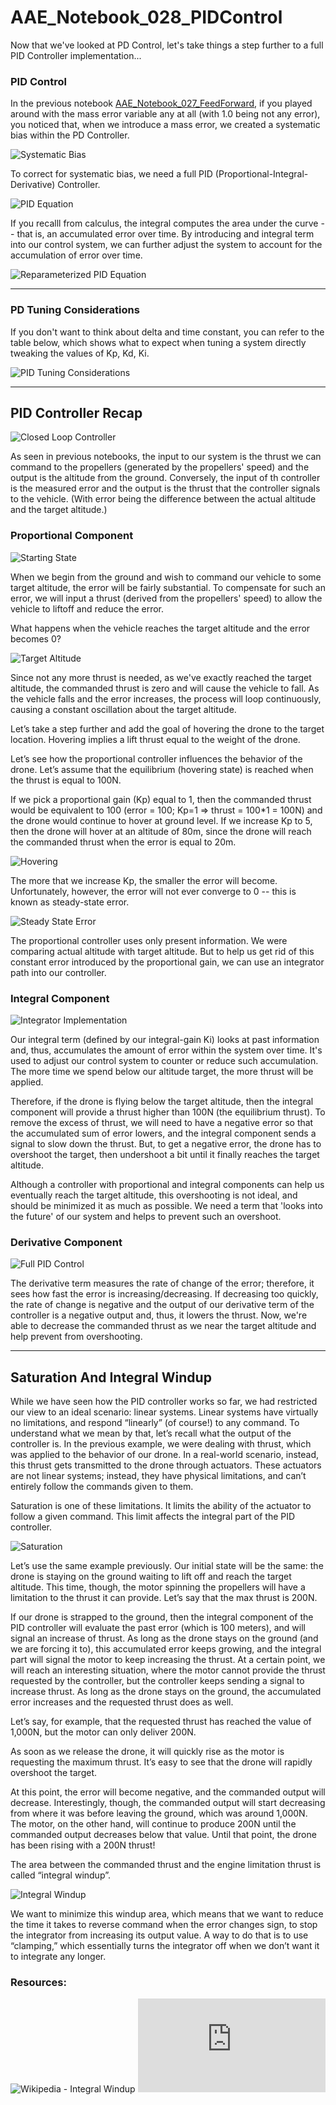 # AAE_Notebook_028_PIDControl
Now that we've looked at PD Control, let's take things a step further to a full PID Controller implementation...

### PID Control

In the previous notebook [AAE_Notebook_027_FeedForward](https://github.com/FadedIllusions/AAE_Notebook_027_FeedForward), if you played around with the mass error variable any at all (with 1.0 being not any error), you noticed that, when we introduce a mass error, we created a systematic bias within the PD Controller.

![Systematic Bias](/images/systematic_bias.png)

To correct for systematic bias, we need a full PID (Proportional-Integral-Derivative) Controller. 

![PID Equation](/images/PID_Equation.png)

If you recalll from calculus, the integral computes the area under the curve -- that is, an accumulated error over time. By introducing and integral term into our control system, we can further adjust the system to account for the accumulation of error over time.

![Reparameterized PID Equation](/images/reparameterized_pid.png)

***   ***   ***   ***   ***   ***   ***   ***   ***

### PD Tuning Considerations

If you don't want to think about delta and time constant, you can refer to the table below, which shows what to expect when tuning a system directly tweaking the values of Kp, Kd, Ki.

![PID Tuning Considerations](/images/pid_considerations.png)

***   ***   ***   ***   ***   ***   ***   ***   ***

## PID Controller Recap

![Closed Loop Controller](/images/closed_loop.png)

As seen in previous notebooks, the input to our system is the thrust we can command to the propellers (generated by the propellers' speed) and the output is the altitude from the ground. Conversely, the input of th controller is the measured error and the output is the thrust that the controller signals to the vehicle. (With error being the difference between the actual altitude and the target altitude.)

### Proportional Component

![Starting State](/images/p_001.png)

When we begin from the ground and wish to command our vehicle to some target altitude, the error will be fairly substantial. To compensate for such an error, we will input a thrust (derived from the propellers' speed) to allow the vehicle to liftoff and reduce the error.

What happens when the vehicle reaches the target altitude and the error becomes 0?

![Target Altitude](/images/p_002.png)

Since not any more thrust is needed, as we've exactly reached the target altitude, the commanded thrust is zero and will cause the vehicle to fall. As the vehicle falls and the error increases, the process will loop continuously, causing a constant oscillation about the target altitude.

Let’s take a step further and add the goal of hovering the drone to the target location. Hovering implies a lift thrust equal to the weight of the drone.

Let’s see how the proportional controller influences the behavior of the drone. Let’s assume that the equilibrium (hovering state) is reached when the thrust is equal to 100N.

If we pick a proportional gain (Kp) equal to 1, then the commanded thrust would be equivalent to 100 (error = 100; Kp=1 => thrust = 100*1 = 100N) and the drone would continue to hover at ground level. If we increase Kp to 5, then the drone will hover at an altitude of 80m, since the drone will reach the commanded thrust when the error is equal to 20m.

![Hovering](/images/p_003.png)

The more that we increase Kp, the smaller the error will become. Unfortunately, however, the error will not ever converge to 0 -- this is known as steady-state error.

![Steady State Error](/images/steady_state_error.png)

The proportional controller uses only present information. We were comparing actual altitude with target altitude. But to help us get rid of this constant error introduced by the proportional gain, we can use an integrator path into our controller.

### Integral Component

![Integrator Implementation](/images/pi_control.png)

Our integral term (defined by our integral-gain Ki) looks at past information and, thus, accumulates the amount of error within the system over time. It's used to adjust our control system to counter or reduce such accumulation. The more time we spend below our altitude target, the more thrust will be applied.

Therefore, if the drone is flying below the target altitude, then the integral component will provide a thrust higher than 100N (the equilibrium thrust). To remove the excess of thrust, we will need to have a negative error so that the accumulated sum of error lowers, and the integral component sends a signal to slow down the thrust. But, to get a negative error, the drone has to overshoot the target, then undershoot a bit until it finally reaches the target altitude.

Although a controller with proportional and integral components can help us eventually reach the target altitude, this overshooting is not ideal, and should be minimized it as much as possible. We need a term that 'looks into the future' of our system and helps to prevent such an overshoot.

### Derivative Component

![Full PID Control](/images/pid_control.png)

The derivative term measures the rate of change of the error; therefore, it sees how fast the error is increasing/decreasing. If decreasing too quickly, the rate of change is negative and the output of our derivative term of the controller is a negative output and, thus, it lowers the thrust. Now, we're able to decrease the commanded thrust as we near the target altitude and help prevent from overshooting.

***   ***   ***   ***   ***   ***   ***   ***   ***

## Saturation And Integral Windup

While we have seen how the PID controller works so far, we had restricted our view to an ideal scenario: linear systems. Linear systems have virtually no limitations, and respond “linearly” (of course!) to any command. To understand what we mean by that, let’s recall what the output of the controller is. In the previous example, we were dealing with thrust, which was applied to the behavior of our drone. In a real-world scenario, instead, this thrust gets transmitted to the drone through actuators. These actuators are not linear systems; instead, they have physical limitations, and can’t entirely follow the commands given to them.

Saturation is one of these limitations. It limits the ability of the actuator to follow a given command. This limit affects the integral part of the PID controller.

![Saturation](/images/saturation.png)

Let’s use the same example previously. Our initial state will be the same: the drone is staying on the ground waiting to lift off and reach the target altitude. This time, though, the motor spinning the propellers will have a limitation to the thrust it can provide. Let’s say that the max thrust is 200N.

If our drone is strapped to the ground, then the integral component of the PID controller will evaluate the past error (which is 100 meters), and will signal an increase of thrust. As long as the drone stays on the ground (and we are forcing it to), this accumulated error keeps growing, and the integral part will signal the motor to keep increasing the thrust. At a certain point, we will reach an interesting situation, where the motor cannot provide the thrust requested by the controller, but the controller keeps sending a signal to increase thrust. As long as the drone stays on the ground, the accumulated error increases and the requested thrust does as well.

Let’s say, for example, that the requested thrust has reached the value of 1,000N, but the motor can only deliver 200N.

As soon as we release the drone, it will quickly rise as the motor is requesting the maximum thrust. It’s easy to see that the drone will rapidly overshoot the target.

At this point, the error will become negative, and the commanded output will decrease. Interestingly, though, the commanded output will start decreasing from where it was before leaving the ground, which was around 1,000N. The motor, on the other hand, will continue to produce 200N until the commanded output decreases below that value. Until that point, the drone has been rising with a 200N thrust!

The area between the commanded thrust and the engine limitation thrust is called “integral windup”.

![Integral Windup](/images/integral_windup.png)

We want to minimize this windup area, which means that we want to reduce the time it takes to reverse command when the error changes sign, to stop the integrator from increasing its output value. A way to do that is to use “clamping,” which essentially turns the integrator off when we don’t want it to integrate any longer.

### Resources:
![Wikipedia - Integral Windup](https://en.wikipedia.org/wiki/Integral_windup)
![20-Sim Simulator](http://www.20sim.com/webhelp/library_signal_control_pid_control_antiwindup.php)
